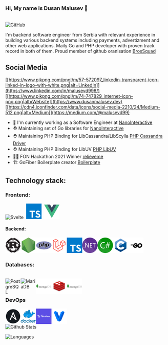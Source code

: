 ### Hi, My name is Dusan Malusev 👋

<br/>
<a href="https://github.com/malusev998"><img src="https://img.shields.io/github/followers/malusev998.svg?label=GitHub&style=social" alt="GitHub"></a>
<br/>
<p>
I'm backend software engineer from Serbia with relevant experience in
building various backend systems including payments, advertizment and other web applications. Maily Go and PHP developer with proven track record in both of them. Proud member of github oranisation <a class="text-blue-400 hover:text-blue-600 transition-all" href="https://github.com/BrosSquad">BrosSquad</a>
</p>

## Social Media

[[https://www.pikpng.com/pngl/m/57-572097_linkedin-transparent-icon-linked-in-logo-with-white.png|alt=LinkedIn]](https://www.linkedin.com/in/malusevd998/)
[[https://www.pikpng.com/pngl/m/74-747829_internet-icon-png.png|alt=Website]](https://www.dusanmalusev.dev)
[[https://cdn4.iconfinder.com/data/icons/social-media-2210/24/Medium-512.png|alt=Medium]](https://medium.com/@malusevd99)



- 🏢 I'm currently working as a Software Engineer at [NanoInteractive](https://github.com/nano-interactive)
- ⛑️ Maintaining set of Go libraries for [NanoInteractive](https://github.com/nano-interactive)
- ⛑️ Maintaining PHP Binding for LibCassandra/LibScylla [PHP Cassandra Driver](https://github.com/nano-interactive/ext-cassandra)
- ⛑️ Maintaining PHP Binding for LibUV [PHP LibUV](https://github.com/nano-interactive/ext-uv)
- 🧑‍💻 FON Hackathon 2021 Winner [relieveme](https://github.com/BrosSquad/relieveme)
- 🏗️ GoFiber Boilerplate creator [Boilerplate](https://github.com/BrosSquad/GoFiber-Boilerplate)

## Technology stack:

### Frontend:
<img alt="Svelte" width="48px" src="https://upload.wikimedia.org/wikipedia/commons/thumb/1/1b/Svelte_Logo.svg/800px-Svelte_Logo.svg.png" />&nbsp;
<img alt="Typescript" width="48px" src="https://raw.githubusercontent.com/github/explore/80688e429a7d4ef2fca1e82350fe8e3517d3494d/topics/typescript/typescript.png" />&nbsp;
<img alt="Vue" width="48px" src="https://raw.githubusercontent.com/github/explore/80688e429a7d4ef2fca1e82350fe8e3517d3494d/topics/vue/vue.png" />&nbsp;

#### Backend:
<img align="left" alt="Rust" width="48px" src="https://raw.githubusercontent.com/github/explore/80688e429a7d4ef2fca1e82350fe8e3517d3494d/topics/rust/rust.png" />
<img alt="Golang" width="48px" src="https://raw.githubusercontent.com/github/explore/80688e429a7d4ef2fca1e82350fe8e3517d3494d/topics/go/go.png" />
<img align="left" alt="Node.JS" width="48px" src="https://raw.githubusercontent.com/github/explore/80688e429a7d4ef2fca1e82350fe8e3517d3494d/topics/nodejs/nodejs.png" />
<img align="left" alt="PHP" width="48px" src="https://raw.githubusercontent.com/github/explore/ccc16358ac4530c6a69b1b80c7223cd2744dea83/topics/php/php.png" />
<img align="left" alt="Laravel" width="48px" src="https://raw.githubusercontent.com/github/explore/56a826d05cf762b2b50ecbe7d492a839b04f3fbf/topics/laravel/laravel.png" />
<img align="left" alt="Typescript" width="48px" src="https://raw.githubusercontent.com/github/explore/80688e429a7d4ef2fca1e82350fe8e3517d3494d/topics/typescript/typescript.png" />
<img align="left" alt="ASP NET Core" width="48px" src="https://raw.githubusercontent.com/github/explore/80688e429a7d4ef2fca1e82350fe8e3517d3494d/topics/dotnet/dotnet.png" />
<img align="left" alt="ASP NET Core" width="48px" src="https://raw.githubusercontent.com/github/explore/80688e429a7d4ef2fca1e82350fe8e3517d3494d/topics/csharp/csharp.png" />
<img align="left" alt="C" width="48px" src="https://raw.githubusercontent.com/github/explore/f3e22f0dca2be955676bc70d6214b95b13354ee8/topics/c/c.png" />

<br/>
</div>

### Databases:
<br/>
<img align="left" alt="PostgreSQL" width="48px" src="https://avatars0.githubusercontent.com/u/177543?s=200&v=4" />
<img align="left" alt="MariaDB" width="48px" src="https://avatars0.githubusercontent.com/mariadb" />
<img align="left" alt="MongoDB" width="48px" src="https://raw.githubusercontent.com/github/explore/80688e429a7d4ef2fca1e82350fe8e3517d3494d/topics/mongodb/mongodb.png" />
<img align="left" alt="Redis" width="48px" src="https://raw.githubusercontent.com/github/explore/80688e429a7d4ef2fca1e82350fe8e3517d3494d/topics/redis/redis.png" />
<img align="left" alt="MongoDB" width="48px" src="https://raw.githubusercontent.com/github/explore/80688e429a7d4ef2fca1e82350fe8e3517d3494d/topics/mongodb/mongodb.png" />

<br/>
<br/>

### DevOps
<img align="left" alt="Ansible" width="48px" src="https://raw.githubusercontent.com/github/explore/80688e429a7d4ef2fca1e82350fe8e3517d3494d/topics/ansible/ansible.png" />
<img align="left" alt="Terraform" width="48px" src="https://raw.githubusercontent.com/github/explore/80688e429a7d4ef2fca1e82350fe8e3517d3494d/topics/docker/docker.png" />
<img align="left" alt="Terraform" width="48px" src="https://raw.githubusercontent.com/github/explore/80688e429a7d4ef2fca1e82350fe8e3517d3494d/topics/terraform/terraform.png" />
<img align="left" alt="Vagrant" width="48px" src="https://raw.githubusercontent.com/github/explore/80688e429a7d4ef2fca1e82350fe8e3517d3494d/topics/vagrant/vagrant.png" />


<br/>
<br/>

![Github Stats](https://github-readme-stats.vercel.app/api?username=malusev998&count_private=true&show_icons=true&theme=onedark&line_height=27)

![Languages](https://github-readme-stats.vercel.app/api/top-langs/?username=malusev998&hide=css,java,html&theme=tokyonight)
